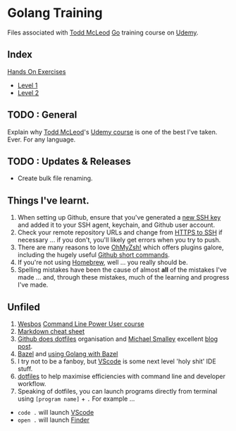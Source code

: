 # Golang Training
 Files associated with [Todd McLeod](https://twitter.com/todd_mcleod) [Go](https://go.dev "The Go programming language") training course on [Udemy](https://www.udemy.com "Main Site").

 ## Index
 [Hands On Exercises][1]
 * [Level 1][2]
 * [Level 2][3]

## TODO : General
Explain why [Todd McLeod](https://twitter.com/todd_mclead)'s [Udemy course](https://www.udemy.com/course/learn-how-to-code) is one of the best I've taken. Ever. For any language.

## TODO : Updates & Releases
* Create bulk file renaming.

 ## Things I've learnt.
 1. When setting up Github, ensure that you've generated a [new SSH key](https://docs.github.com/en/authentication/connecting-to-github-with-ssh/generating-a-new-ssh-key-and-adding-it-to-the-ssh-agent) and added it to your SSH agent, keychain, and Github user account.
 2. Check your remote repository URLs and change from [HTTPS to SSH](https://docs.github.com/en/get-started/getting-started-with-git/managing-remote-repositories#switching-remote-urls-from-https-to-ssh) if necessary ... if you don't, you'll likely get errors when you try to push.
 3. There are many reasons to love [OhMyZsh!](https://ohmyz.sh/) which offers plugins galore, including the hugely useful [Github short commands](https://kapeli.com/cheat_sheets/Oh-My-Zsh_Git.docset/Contents/Resources/Documents/index).
 4. If you're not using [Homebrew](https://brew.sh/), well ... you really should be.
 5. Spelling mistakes have been the cause of almost **all** of the mistakes I've made ... and, through these mistakes, much of the learning and progress I've made. 

## Unfiled
1. [Wesbos](https://twitter.com/wesbos) [Command Line Power User course](https://commandlinepoweruser.com/)
2. [Markdown cheat sheet](https://www.markdownguide.org/cheat-sheet/)
3. [Github does dotfiles](https://dotfiles.github.io/) organisation and [Michael Smalley](https://twitter.com/michaeljsmalley) excellent [blog post](http://blog.smalleycreative.com/tutorials/using-git-and-github-to-manage-your-dotfiles/).
4. [Bazel](https://bazel.build) and [using Golang with Bazel](https://medium.com/@simontoth/golang-with-bazel-2b5310d4ce48)
5. I try not to be a fanboy, but [VScode](https://code.visualstudio.com/) is some next level 'holy shit' IDE stuff.
6. [dotfiles](https://github.com/mpyeager/dotfiles) to help maximise efficiencies with command line and developer workflow.
7. Speaking of dotfiles, you can launch programs directly from terminal using `[program name]` + `.` For example ...
* `code .` will launch [VScode][4]
* `open .` will launch [Finder](https://support.apple.com/en-gb/HT201732 "Using Finder on Mac")

[1]: https://github.com/mpyeager/GolangTraining/tree/main/Hands%20On%20Exercises
[2]: https://github.com/mpyeager/GolangTraining/tree/main/Hands%20On%20Exercises/Level%201
[3]: https://github.com/mpyeager/GolangTraining/tree/main/Hands%20On%20Exercises/Level%202
[4]: https://code.visualstudio.com
